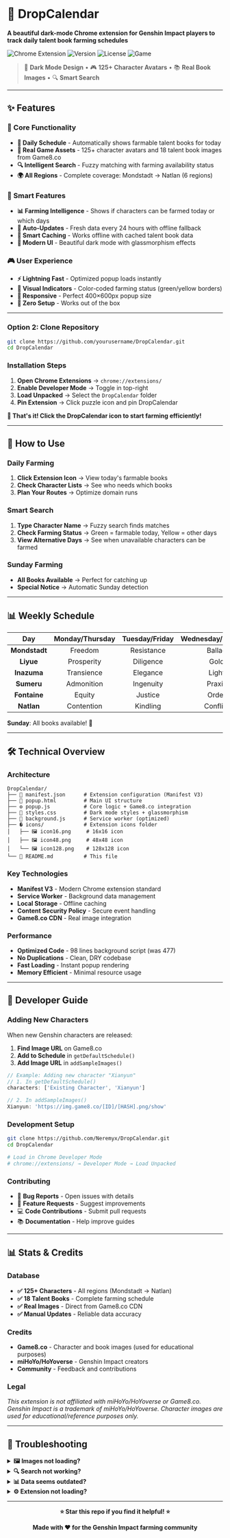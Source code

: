 # 📅 DropCalendar

**A beautiful dark-mode Chrome extension for Genshin Impact players to track daily talent book farming schedules**

![Chrome Extension](https://img.shields.io/badge/Extension-Chrome%20Manifest%20V3-4285F4?style=for-the-badge&logo=googlechrome)
![Version](https://img.shields.io/badge/Version-1.0.0-00C7B7?style=for-the-badge)
![License](https://img.shields.io/badge/License-MIT-FFD700?style=for-the-badge)
![Game](https://img.shields.io/badge/Game-Genshin%20Impact-5865F2?style=for-the-badge)

> 🌙 **Dark Mode Design** • 🎮 **125+ Character Avatars** • 📚 **Real Book Images** • 🔍 **Smart Search**

---

## ✨ Features

### 🎯 Core Functionality

- **📅 Daily Schedule** - Automatically shows farmable talent books for today
- **🎨 Real Game Assets** - 125+ character avatars and 18 talent book images from Game8.co
- **🔍 Intelligent Search** - Fuzzy matching with farming availability status
- **🌍 All Regions** - Complete coverage: Mondstadt → Natlan (6 regions)

### 🚀 Smart Features

- **📊 Farming Intelligence** - Shows if characters can be farmed today or which days
- **🔄 Auto-Updates** - Fresh data every 24 hours with offline fallback
- **💾 Smart Caching** - Works offline with cached talent book data
- **🌙 Modern UI** - Beautiful dark mode with glassmorphism effects

### 🎮 User Experience

- **⚡ Lightning Fast** - Optimized popup loads instantly
- **🎯 Visual Indicators** - Color-coded farming status (green/yellow borders)
- **📱 Responsive** - Perfect 400×600px popup size
- **🔧 Zero Setup** - Works out of the box

---

### Option 2: Clone Repository

```bash
git clone https://github.com/yourusername/DropCalendar.git
cd DropCalendar
```

### Installation Steps

1. **Open Chrome Extensions** → `chrome://extensions/`
2. **Enable Developer Mode** → Toggle in top-right
3. **Load Unpacked** → Select the `DropCalendar` folder
4. **Pin Extension** → Click puzzle icon and pin DropCalendar

**🎉 That's it! Click the DropCalendar icon to start farming efficiently!**

---

## 📖 How to Use

### Daily Farming

1. **Click Extension Icon** → View today's farmable books
2. **Check Character Lists** → See who needs which books
3. **Plan Your Routes** → Optimize domain runs

### Smart Search

1. **Type Character Name** → Fuzzy search finds matches
2. **Check Farming Status** → Green = farmable today, Yellow = other days
3. **View Alternative Days** → See when unavailable characters can be farmed

### Sunday Farming

- **All Books Available** → Perfect for catching up
- **Special Notice** → Automatic Sunday detection

---

## 📊 Weekly Schedule

|      Day      | Monday/Thursday | Tuesday/Friday | Wednesday/Saturday |
| :-----------: | :-------------: | :------------: | :----------------: |
| **Mondstadt** |     Freedom     |   Resistance   |       Ballad       |
|   **Liyue**   |   Prosperity    |   Diligence    |        Gold        |
|  **Inazuma**  |   Transience    |    Elegance    |       Light        |
|  **Sumeru**   |   Admonition    |   Ingenuity    |       Praxis       |
| **Fontaine**  |     Equity      |    Justice     |       Order        |
|  **Natlan**   |   Contention    |    Kindling    |      Conflict      |

**Sunday**: All books available! 🎉

---

## 🛠️ Technical Overview

### Architecture

```
DropCalendar/
├── 📄 manifest.json      # Extension configuration (Manifest V3)
├── 🎨 popup.html         # Main UI structure
├── ⚙️ popup.js           # Core logic + Game8.co integration
├── 🎨 styles.css         # Dark mode styles + glassmorphism
├── 🔧 background.js      # Service worker (optimized)
├── � icons/             # Extension icons folder
│   ├── 🖼️ icon16.png     # 16x16 icon
│   ├── 🖼️ icon48.png     # 48x48 icon
│   └── 🖼️ icon128.png    # 128x128 icon
└── 📖 README.md          # This file
```

### Key Technologies

- **Manifest V3** - Modern Chrome extension standard
- **Service Worker** - Background data management
- **Local Storage** - Offline caching
- **Content Security Policy** - Secure event handling
- **Game8.co CDN** - Real image integration

### Performance

- **Optimized Code** - 98 lines background script (was 477)
- **No Duplications** - Clean, DRY codebase
- **Fast Loading** - Instant popup rendering
- **Memory Efficient** - Minimal resource usage

---

## 🔧 Developer Guide

### Adding New Characters

When new Genshin characters are released:

1. **Find Image URL** on Game8.co
2. **Add to Schedule** in `getDefaultSchedule()`
3. **Add Image URL** in `addSampleImages()`

```javascript
// Example: Adding new character "Xianyun"
// 1. In getDefaultSchedule()
characters: ['Existing Character', 'Xianyun']

// 2. In addSampleImages()
Xianyun: 'https://img.game8.co/[ID]/[HASH].png/show'
```

### Development Setup

```bash
git clone https://github.com/Neremyx/DropCalendar.git
cd DropCalendar

# Load in Chrome Developer Mode
# chrome://extensions/ → Developer Mode → Load Unpacked
```

### Contributing

- 🐛 **Bug Reports** - Open issues with details
- 🚀 **Feature Requests** - Suggest improvements
- 💻 **Code Contributions** - Submit pull requests
- 📚 **Documentation** - Help improve guides

---

## 📊 Stats & Credits

### Database

- **✅ 125+ Characters** - All regions (Mondstadt → Natlan)
- **✅ 18 Talent Books** - Complete farming schedule
- **✅ Real Images** - Direct from Game8.co CDN
- **✅ Manual Updates** - Reliable data accuracy

### Credits

- **Game8.co** - Character and book images (used for educational purposes)
- **miHoYo/HoYoverse** - Genshin Impact creators
- **Community** - Feedback and contributions

### Legal

_This extension is not affiliated with miHoYo/HoYoverse or Game8.co. Genshin Impact is a trademark of miHoYo/HoYoverse. Character images are used for educational/reference purposes only._

---

## 🐛 Troubleshooting

<details>
<summary><strong>🖼️ Images not loading?</strong></summary>

- Check internet connection
- Game8.co CDN might be temporarily down
- Extension works without images (shows names only)
</details>

<details>
<summary><strong>🔍 Search not working?</strong></summary>

- Type at least 2 characters
- Use partial names (e.g., "Albe" for "Albedo")
- Check spelling or try alternative names
</details>

<details>
<summary><strong>📊 Data seems outdated?</strong></summary>

- Click refresh button in extension
- New characters require manual code updates
- Check for extension updates on GitHub
</details>

<details>
<summary><strong>⚙️ Extension not loading?</strong></summary>

- Ensure Developer Mode is enabled
- Try reloading the extension
- Check Chrome DevTools console for errors
</details>

---

<div align="center">

**⭐ Star this repo if you find it helpful! ⭐**

**Made with ❤️ for the Genshin Impact farming community**

</div>
